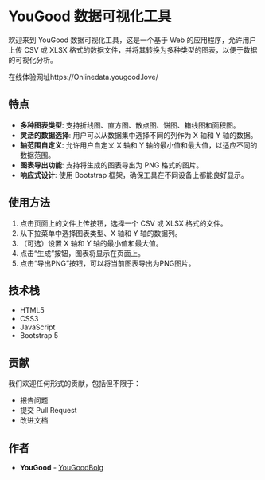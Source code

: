 # YouGood 数据可视化工具

欢迎来到 YouGood 数据可视化工具，这是一个基于 Web 的应用程序，允许用户上传 CSV 或 XLSX 格式的数据文件，并将其转换为多种类型的图表，以便于数据的可视化分析。

在线体验网址https://Onlinedata.yougood.love/
## 特点

- **多种图表类型**: 支持折线图、直方图、散点图、饼图、箱线图和面积图。
- **灵活的数据选择**: 用户可以从数据集中选择不同的列作为 X 轴和 Y 轴的数据。
- **轴范围自定义**: 允许用户自定义 X 轴和 Y 轴的最小值和最大值，以适应不同的数据范围。
- **图表导出功能**: 支持将生成的图表导出为 PNG 格式的图片。
- **响应式设计**: 使用 Bootstrap 框架，确保工具在不同设备上都能良好显示。

## 使用方法

1. 点击页面上的文件上传按钮，选择一个 CSV 或 XLSX 格式的文件。
2. 从下拉菜单中选择图表类型、X 轴和 Y 轴的数据列。
3. （可选）设置 X 轴和 Y 轴的最小值和最大值。
4. 点击“生成”按钮，图表将显示在页面上。
5. 点击“导出PNG”按钮，可以将当前图表导出为PNG图片。

## 技术栈

- HTML5
- CSS3
- JavaScript
- Bootstrap 5

## 贡献

我们欢迎任何形式的贡献，包括但不限于：
- 报告问题
- 提交 Pull Request
- 改进文档

## 作者

- **YouGood** - [YouGoodBolg](https://nivv.top/)


